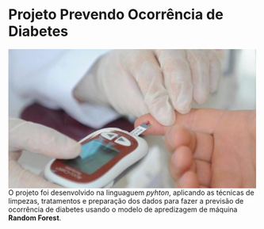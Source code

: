 # Projeto Prevendo Ocorrência de Diabetes

<div>
    <img src="diabetes.png" width="500" align = "left" >
  <br><br/>
</div>


O projeto foi desenvolvido na linguaguem *pyhton*, aplicando as técnicas de limpezas, tratamentos e preparação dos dados para fazer a previsão de ocorrência de diabetes usando o modelo de apredizagem de máquina **Random Forest**.

